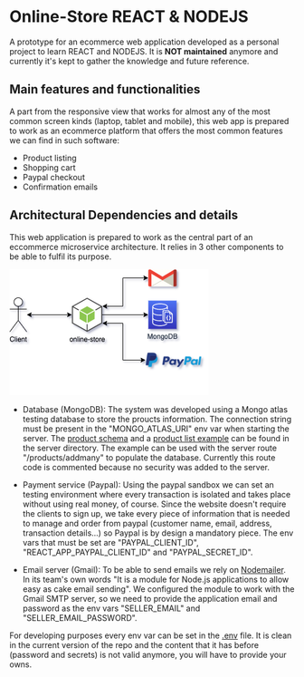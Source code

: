 # Online-Store REACT & NODEJS

A prototype for an ecommerce web application developed as a personal project to learn
REACT and NODEJS. It is **NOT maintained** anymore and currently it's kept to gather the
knowledge and future reference.

## Main features and functionalities

A part from the responsive view that works for almost any of the most common
screen kinds (laptop, tablet and mobile), this web app is prepared to work
as an ecommerce platform that offers the most common features we can find in such
software:

* Product listing
* Shopping cart
* Paypal checkout
* Confirmation emails

## Architectural Dependencies and details

This web application is prepared to work as the central part of an eccommerce microservice
architecture. It relies in 3 other components to be able to fulfil its purpose.

![online-store architecture](/docs/images/online-store-architecture-diagram.png "online-store architecture")

* Database (MongoDB): The system was developed using a Mongo atlas testing database to store the proucts
information. The connection string must be present in the "MONGO_ATLAS_URI" env var when starting
the server. The [product schema] and a [product list example] can be found in the server directory.
The example can be used with the server route "/products/addmany" to populate the database. Currently
this route code is commented because no security was added to the server.

* Payment service (Paypal): Using the paypal sandbox we can set an testing environment where every transaction is
isolated and takes place without using real money, of course. Since the website doesn't require the
clients to sign up, we take every piece of information that is needed to manage and order from paypal
(customer name, email, address, transaction details...) so Paypal is by design a mandatory piece.
The env vars that must be set are "PAYPAL_CLIENT_ID", "REACT_APP_PAYPAL_CLIENT_ID" and "PAYPAL_SECRET_ID".

* Email server (Gmail): To be able to send emails we rely on [Nodemailer]. In its team's own words "It is a
module for Node.js applications to allow easy as cake email sending". We configured the module to work
with the Gmail SMTP server, so we need to provide the application email and password as the env vars
"SELLER_EMAIL" and "SELLER_EMAIL_PASSWORD".

For developing purposes every env var can be set in the [.env] file. It is clean in the current
version of the repo and the content that it has before (password and secrets) is not valid anymore,
you will have to provide your owns.

[product schema]: /server/models/product.model.js
[product list example]: /server/testUtilities/testJsonproduct.txt
[Nodemailer]: https://nodemailer.com/about/
[.env]: /.env